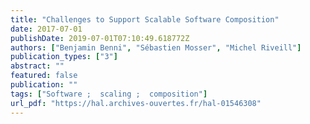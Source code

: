 ```yaml
---
title: "Challenges to Support Scalable Software Composition"
date: 2017-07-01
publishDate: 2019-07-01T07:10:49.618772Z
authors: ["Benjamin Benni", "Sébastien Mosser", "Michel Riveill"]
publication_types: ["3"]
abstract: ""
featured: false
publication: ""
tags: ["Software ;  scaling ;  composition"]
url_pdf: "https://hal.archives-ouvertes.fr/hal-01546308"
---
```


